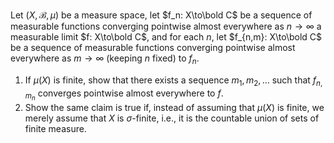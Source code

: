 Let $(X,\mathcal{B},\mu)$ be a measure space, let $f_n: X\to\bold C$ be a sequence of measurable functions converging pointwise almost everywhere as $n\to\infty$ a measurable limit $f: X\to\bold C$, and for each $n$, let $f_{n,m}: X\to\bold C$ be a sequence of measurable functions converging pointwise almost everywhere as $m\to\infty$ (keeping $n$ fixed) to $f_n$.
1. If $\mu(X)$ is finite, show that there exists a sequence $m_1,m_2,\dots$ such that $f_{n,m_n}$ converges pointwise almost everywhere to $f$.
2. Show the same claim is true if, instead of assuming that $\mu(X)$ is finite, we merely assume that $X$ is $\sigma$-finite, i.e., it is the countable union of sets of finite measure.
